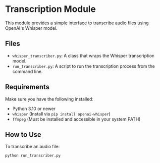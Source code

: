 # Transcription Module

This module provides a simple interface to transcribe audio files using OpenAI's Whisper model.

## Files

- `whisper_transcriber.py`: A class that wraps the Whisper transcription model.
- `run_transcriber.py`: A script to run the transcription process from the command line.

## Requirements

Make sure you have the following installed:

- Python 3.10 or newer
- `whisper` (Install via `pip install openai-whisper`)
- `ffmpeg` (Must be installed and accessible in your system PATH)

## How to Use

To transcribe an audio file:

```bash
python run_transcriber.py
